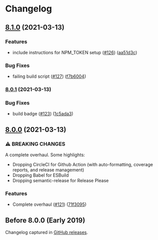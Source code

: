 # Changelog

<!-- markdownlint-disable -->

## [8.1.0](https://www.github.com/iamturns/create-exposed-app/compare/v8.0.1...v8.1.0) (2021-03-13)


### Features

* include instructions for NPM_TOKEN setup ([#126](https://www.github.com/iamturns/create-exposed-app/issues/126)) ([aa51d3c](https://www.github.com/iamturns/create-exposed-app/commit/aa51d3cb7641eed6ea39487f570d39de256988fa))


### Bug Fixes

* failing build script ([#127](https://www.github.com/iamturns/create-exposed-app/issues/127)) ([f7b6004](https://www.github.com/iamturns/create-exposed-app/commit/f7b60044c860854a916df0141f6ba96086d0f375))

### [8.0.1](https://www.github.com/iamturns/create-exposed-app/compare/v8.0.0...v8.0.1) (2021-03-13)

### Bug Fixes

- build badge ([#123](https://www.github.com/iamturns/create-exposed-app/issues/123)) ([1c5ada3](https://www.github.com/iamturns/create-exposed-app/commit/1c5ada36509579bb907ad725a497f0d3008b81e2))

## [8.0.0](https://www.github.com/iamturns/create-exposed-app/compare/v7.2.0...v8.0.0) (2021-03-13)

### ⚠ BREAKING CHANGES

A complete overhaul. Some highlights:

- Dropping CircleCI for Github Action (with auto-formatting, coverage reports, and release management)
- Dropping Babel for ESBuild
- Dropping semantic-release for Release Please

### Features

- Complete overhaul ([#121](https://www.github.com/iamturns/create-exposed-app/issues/121)) ([71f3095](https://www.github.com/iamturns/create-exposed-app/commit/71f3095e86a370285664903a9a73c7058d747c22))

## Before 8.0.0 (Early 2019)

Changelog captured in [GitHub releases](https://github.com/iamturns/create-exposed-app/releases).
